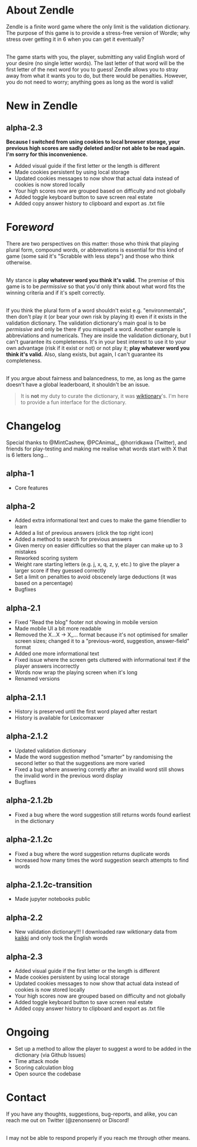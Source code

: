 # About Zendle

Zendle is a finite word game where the only limit is the validation dictionary. The purpose of this game is to provide a stress-free version of Wordle; why stress over getting it in 6 when you can get it eventually?

\
The game starts with you, the player, submitting any valid English word of your desire (no single letter words). The last letter of that word will be the first letter of the next word for you to guess! Zendle allows you to stray away from what it wants you to do, but there would be penalties. However, you do not need to worry; anything goes as long as the word is valid!

# New in Zendle

## alpha-2.3

**Because I switched from using cookies to local browser storage, your previous high scores are sadly deleted and/or not able to be read again. I'm sorry for this inconvenience.**

-   Added visual guide if the first letter or the length is different
-   Made cookies persistent by using local storage
-   Updated cookies messages to now show that actual data instead of cookies is now stored locally
-   Your high scores now are grouped based on difficulty and not globally
-   Added toggle keyboard button to save screen real estate
-   Added copy answer history to clipboard and export as .txt file

# Fore*word*

There are two perspectives on this matter: those who think that playing plural form, compound words, or abbrevations is essential for this kind of game (some said it's "Scrabble with less steps") and those who think otherwise.

\
My stance is **play whatever word you think it's valid.** The premise of this game is to be _permissive_ so that you'd only think about what word fits the winning criteria and if it's spelt correctly.

\
If you think the plural form of a word shouldn't exist e.g. "environmentals", then don't play it (or bear your own risk by playing it) even if it exists in the validation dictionary. The validation dictionary's main goal is to be _permissive_ and only be there if you misspelt a word. Another example is abbreviations and numericals. They are inside the validation dictionary, but I can't guarantee its completeness. It's in your best interest to use it to your own advantage (risk if it exist or not) or not play it; **play whatever word you think it's valid.** Also, slang exists, but again, I can't guarantee its completeness.

\
If you argue about fairness and balancedness, to me, as long as the game doesn't have a global leaderboard, it shouldn't be an issue.

> It is **not** my duty to curate the dictionary, it was [wiktionary](https://www.wiktionary.org/)'s. I'm here to provide a fun interface for the dictionary.

# Changelog

Special thanks to @MintCashew, @PCAnimal\_, @horridkawa (Twitter), and friends for play-testing and making me realise what words start with X that is 6 letters long...

## alpha-1

-   Core features

## alpha-2

-   Added extra informational text and cues to make the game friendlier to learn
-   Added a list of previous answers (click the top right icon)
-   Added a method to search for previous answers
-   Given mercy on easier difficulties so that the player can make up to 3 mistakes
-   Reworked scoring system
-   Weight rare starting letters (e.g. j, x, q, z, y, etc.) to give the player a larger score if they guessed correctly
-   Set a limit on penalties to avoid obscenely large deductions (it was based on a percentage)
-   Bugfixes

## alpha-2.1

-   Fixed "Read the blog" footer not showing in mobile version
-   Made mobile UI a bit more readable
-   Removed the X...X -> X\_... format because it's not optimised for smaller screen sizes; changed it to a "previous-word, suggestion, answer-field" format
-   Added one more informational text
-   Fixed issue where the screen gets cluttered with informational text if the player answers incorrectly
-   Words now wrap the playing screen when it's long
-   Renamed versions

## alpha-2.1.1

-   History is preserved until the first word played after restart
-   History is available for Lexicomaxxer

## alpha-2.1.2

-   Updated validation dictionary
-   Made the word suggestion method "smarter" by randomising the second letter so that the suggestions are more varied
-   Fixed a bug where answering corretly after an invalid word still shows the invalid word in the previous word display
-   Bugfixes

## alpha-2.1.2b

-   Fixed a bug where the word suggestion still returns words found earliest in the dictionary

## alpha-2.1.2c

-   Fixed a bug where the word suggestion returns duplicate words
-   Increased how many times the word suggestion search attempts to find words

## alpha-2.1.2c-transition

-   Made jupyter notebooks public

## alpha-2.2

-   New validation dictionary!!! I downloaded raw wiktionary data from [kaikki](https://kaikki.org/dictionary/rawdata.html) and only took the English words

## alpha-2.3

-   Added visual guide if the first letter or the length is different
-   Made cookies persistent by using local storage
-   Updated cookies messages to now show that actual data instead of cookies is now stored locally
-   Your high scores now are grouped based on difficulty and not globally
-   Added toggle keyboard button to save screen real estate
-   Added copy answer history to clipboard and export as .txt file

# Ongoing

-   Set up a method to allow the player to suggest a word to be added in the dictionary (via Github Issues)
-   Time attack mode
-   Scoring calculation blog
-   Open source the codebase

# Contact

If you have any thoughts, suggestions, bug-reports, and alike, you can reach me out on Twitter (@zenonsenn) or Discord!

\
I may not be able to respond properly if you reach me through other means.
